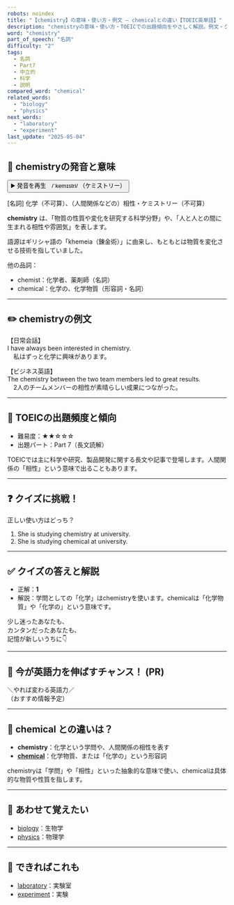 ```yaml
---
robots: noindex
title: "【chemistry】の意味・使い方・例文 ― chemicalとの違い【TOEIC英単語】"
description: "chemistryの意味・使い方・TOEICでの出題傾向をやさしく解説。例文・クイズ付きでchemicalとの違いもわかりやすく学べます。"
word: "chemistry"
part_of_speech: "名詞"
difficulty: "2"
tags:
  - 名詞
  - Part7
  - 中立的
  - 科学
  - 説明
compared_word: "chemical"
related_words:
  - "biology"
  - "physics"
next_words:
  - "laboratory"
  - "experiment"
last_update: "2025-05-04"
---
```


## 🔰 chemistryの発音と意味

<button class="play-audio" onclick="playTTS('chemistry')">
  <span class="play-audio-main">
    ▶️ 発音を再生　/ˈkemɪstri/
  </span>
  <span class="play-audio-sub">
    （ケミストリー）
  </span>
</button>

[名詞] 化学（不可算）、（人間関係などの）相性・ケミストリー（不可算）

**chemistry** は、「物質の性質や変化を研究する科学分野」や、「人と人との間に生まれる相性や雰囲気」を表します。

語源はギリシャ語の「khemeia（錬金術）」に由来し、もともとは物質を変化させる技術を指していました。

他の品詞：  
- chemist：化学者、薬剤師（名詞）
- chemical：化学の、化学物質（形容詞・名詞）

---

## ✏️ chemistryの例文

【日常会話】  
I have always been interested in chemistry.  
　私はずっと化学に興味があります。

【ビジネス英語】  
The chemistry between the two team members led to great results.  
　2人のチームメンバーの相性が素晴らしい成果につながった。

---

## 🎯 TOEICの出題頻度と傾向

- 難易度：★★☆☆☆
- 出題パート：Part 7（長文読解）

TOEICでは主に科学や研究、製品開発に関する長文や記事で登場します。人間関係の「相性」という意味で出ることもあります。

---

## ❓ クイズに挑戦！

正しい使い方はどっち？

1. She is studying chemistry at university.  
2. She is studying chemical at university.

---

## ✅ クイズの答えと解説

- 正解：**1**
- 解説：学問としての「化学」はchemistryを使います。chemicalは「化学物質」や「化学の」という意味です。

少し迷ったあなたも、  
カンタンだったあなたも、  
記憶が新しいうちに👇️

---

## 🚀 今が英語力を伸ばすチャンス！ (PR)

<div class="info-center">
＼やれば変わる英語力／<br>  
（おすすめ情報予定）
</div>

---

## 🤔  chemical との違いは？

- **chemistry**：化学という学問や、人間関係の相性を表す
- **[chemical](/word/chemical)**：化学物質、または「化学の」という形容詞

chemistryは「学問」や「相性」といった抽象的な意味で使い、chemicalは具体的な物質や性質を指します。

---

## 🧩 あわせて覚えたい

- [biology](/word/biology)：生物学
- [physics](/word/physics)：物理学

---

## 📖 できればこれも

- [laboratory](/word/laboratory)：実験室
- [experiment](/word/experiment)：実験

<!-- cvid: aid45_bid28 -->
